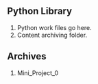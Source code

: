 <!-- FAQ Section Starts -->
## Python Library
1. Python work files go here.
2. Content archiving folder.

<!-- FAQ Section Ends -->


<!-- CONTENTS Section Starts -->
## Archives
1. Mini_Project_0

<!-- CONTENTS Section Ends -->
